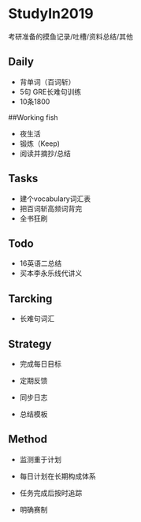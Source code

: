 # StudyIn2019

考研准备的摸鱼记录/吐槽/资料总结/其他



## Daily

- 背单词（百词斩）
- 5句 GRE长难句训练
- 10条1800



##Working fish

- 夜生活
- 锻炼（Keep)
- 阅读并摘抄/总结



## Tasks

- 建个vocabulary词汇表
- 把百词斩高频词背完
- 全书狂刷



## Todo

- 16英语二总结
- 买本李永乐线代讲义



## Tarcking

- 长难句词汇



## Strategy 

- 完成每日目标

- 定期反馈

- 同步日志
- 总结模板



## Method

- 监测重于计划
- 每日计划在长期构成体系
- 任务完成后按时追踪

- 明确赛制



